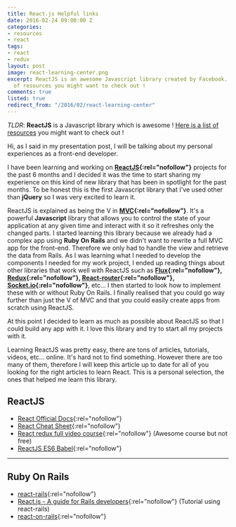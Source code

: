 ```yaml
---
title: React.js Helpful links
date: 2016-02-24 09:00:00 Z
categories:
- resources
- react
tags:
- react
- redux
layout: post
image: react-learning-center.png
excerpt: ReactJS is an awesome Javascript library created by Facebook. Here is a list
  of resources you might want to check out !
comments: true
listed: true
redirect_from: "/2016/02/react-learning-center"
---
```


_TLDR_: **ReactJS** is a Javascript library which is awesome ! [Here is a list of resources](#reactjs) you might want to check out !

Hi, as I said in my presentation post, I will be talking about my personal experiences as a front-end developer.

I have been learning and working on **[ReactJS](https://facebook.github.io/react/){:rel="nofollow"}** projects for the past 6 months and I decided it was the time to start sharing my experience on this kind of new library that has been in spotlight for the past months. To be honest this is the first Javascript library that I've used other than **jQuery** so I was very excited to learn it.

ReactJS is explained as being the V in **[MVC](https://en.wikipedia.org/wiki/Model%E2%80%93view%E2%80%93controller){:rel="nofollow"}**. It's a powerful **Javascript** library that allows you to control the state of your application at any given time and interact with it so it refreshes only the changed parts. I started learning this library because we already had a complex app using **Ruby On Rails** and we didn't want to rewrite a full MVC app for the front-end. Therefore we only had to handle the view and retrieve the data from Rails. As I was learning what I needed to develop the components I needed for my work project, I ended up reading things about other libraries that work well with ReactJS such as **[Flux](https://facebook.github.io/flux/){:rel="nofollow"}, [Redux](http://redux.js.org/){:rel="nofollow"}, [React-router](https://github.com/reactjs/react-router){:rel="nofollow"}, [Socket.io](http://socket.io/){:rel="nofollow"}**, etc... I then started to look how to implement these with or without Ruby On Rails. I finally realised that you could go way further than just the V of MVC and that you could easily create apps from scratch using ReactJS.

At this point I decided to learn as much as possible about ReactJS so that I could build any app with it. I love this library and try to start all my projects with it.

Learning ReactJS was pretty easy, there are tons of articles, tutorials, videos, etc... online. It's hard not to find something. However there are too many of them, therefore I will keep this article up to date for all of you looking for the right articles to learn React. This is a personal selection, the ones that helped me learn this library.

## ReactJS
* [React Official Docs](https://facebook.github.io/react/docs/getting-started.html){:rel="nofollow"}
* [React Cheat Sheet](http://reactcheatsheet.com/){:rel="nofollow"}
* [React redux full video course](https://www.udemy.com/react-redux/){:rel="nofollow"} (Awesome course but not free)
* [ReactJS ES6 Babel](https://babeljs.io/blog/2015/06/07/react-on-es6-plus){:rel="nofollow"}


___

## Ruby On Rails
* [react-rails](https://github.com/reactjs/react-rails){:rel="nofollow"}
* [React.js - A guide for Rails developers](https://www.airpair.com/reactjs/posts/reactjs-a-guide-for-rails-developers){:rel="nofollow"} (Tutorial using react-rails)
* [react-on-rails](https://github.com/shakacode/react_on_rails){:rel="nofollow"}
